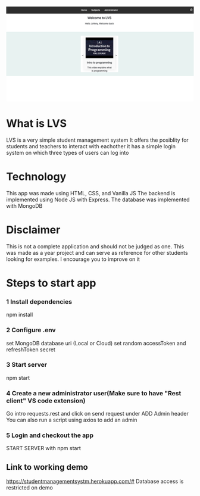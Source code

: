 ![alt text](./frontend/img/demo.png)

# What is LVS
LVS is a very simple student management system 
It offers the posiblity for students and teachers to interact with eachother
it has a simple login system on which three types of users can log into


# Technology
This app was made using HTML, CSS, and Vanilla JS
The backend is implemented using Node JS with Express.
The database was implemented with MongoDB


# Disclaimer
This is not a complete application and should not be judged as one.
This was made as a year project and can serve as reference for other students looking for examples.
I encourage you to improve on it

# Steps to start app
### 1 Install dependencies
npm install

### 2 Configure .env
set MongoDB database uri (Local or Cloud)
set random accessToken and refreshToken secret

### 3 Start server
npm start

### 4 Create a new administrator user(Make sure to have "Rest client" VS code extension)
Go intro requests.rest and click on send request under ADD Admin header
You can also run a script using axios to add an admin

### 5 Login and checkout the app
START SERVER with npm start

## Link to working demo
https://studentmanagementsystm.herokuapp.com/#
Database access is restricted on demo